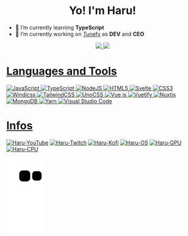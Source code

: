 <h1 align="center">Yo! I'm Haru!</h1>

- 🌱 I’m currently learning **TypeScript**
- 🔭 I’m currently working on [Tunefy](https://github.com/tunefy) as **DEV** and **CEO**

<div align="center">
    <a href="https://github.com/AqueleHaru">
        <img height="180em"
            src="https://github-readme-stats.vercel.app/api?username=AqueleHaru&show_icons=true&theme=github_dark&include_all_commits=true&count_private=true" />
        <img height="180em"
            src="https://github-readme-stats.vercel.app/api/top-langs/?username=AqueleHaru&layout=compact&langs_count=7&theme=github_dark" />
</div>

# Languages and Tools

<div>

![JavaScript](https://img.shields.io/badge/javascript-%23323330.svg?style=for-the-badge&logo=javascript&logoColor=%23F7DF1E)
![TypeScript](https://img.shields.io/badge/typescript-%23007ACC.svg?style=for-the-badge&logo=typescript&logoColor=white)
![NodeJS](https://img.shields.io/badge/node.js-6DA55F?style=for-the-badge&logo=node.js&logoColor=white)
![HTML5](https://img.shields.io/badge/html5-%23E34F26.svg?style=for-the-badge&logo=html5&logoColor=white)
![Svelte](https://img.shields.io/badge/svelte-%23f1413d.svg?style=for-the-badge&logo=svelte&logoColor=white)
![CSS3](https://img.shields.io/badge/css3-%231572B6.svg?style=for-the-badge&logo=css3&logoColor=white)
![Windicss](https://img.shields.io/badge/windicss-48B0F1.svg?style=for-the-badge&logo=windi-css&logoColor=white)
![TailwindCSS](https://img.shields.io/badge/tailwindcss-%2338B2AC.svg?style=for-the-badge&logo=tailwind-css&logoColor=white)
![UnoCSS](https://img.shields.io/badge/unocss-333333.svg?style=for-the-badge&logo=unocss&logoColor=white)
![Vue.js](https://img.shields.io/badge/vuejs-%2335495e.svg?style=for-the-badge&logo=vuedotjs&logoColor=%234FC08D)
![Vuetify](https://img.shields.io/badge/Vuetify-1867C0?style=for-the-badge&logo=vuetify&logoColor=AEDDFF)
![Nuxtjs](https://img.shields.io/badge/Nuxt-002E3B?style=for-the-badge&logo=nuxtdotjs&logoColor=#00DC82)
![MongoDB](https://img.shields.io/badge/MongoDB-%234ea94b.svg?style=for-the-badge&logo=mongodb&logoColor=white)
![Yarn](https://img.shields.io/badge/yarn-%232C8EBB.svg?style=for-the-badge&logo=yarn&logoColor=white)
![Visual Studio Code](https://img.shields.io/badge/Visual%20Studio%20Code-0078d7.svg?style=for-the-badge&logo=visual-studio-code&logoColor=white)
    
</div>


# Infos
<div>
<a href="https://www.youtube.com/channel/UCiUoNW8-BTepuh3u1r65_bw" target="_blank"><img alt="Haru-YouTube" src="https://img.shields.io/badge/YouTube-FF0000?style=for-the-badge&logo=youtube&logoColor=white"></a>
<a href="https://www.twitch.tv/aqueleharu" target="_blank"><img alt="Haru-Twitch" src="https://img.shields.io/badge/Twitch-9146FF?style=for-the-badge&logo=twitch&logoColor=white"></a>
<a href="https://ko-fi.com/haruzinho" target="_blank"><img alt="Haru-Kofi" src="https://img.shields.io/badge/Ko--fi-F16061?style=for-the-badge&logo=ko-fi&logoColor=white"></a>
<a href="#"><img alt="Haru-OS" src="https://img.shields.io/badge/Windows 11-0078D6?style=for-the-badge&logo=windows&logoColor=white"></a>
<a href="#"><img alt="Haru-GPU" src="https://img.shields.io/badge/NVIDIA-GeForce RTX 2070 Super-76B900?style=for-the-badge&logo=nvidia&logoColor=white"></a>
<a href="#"><img alt="Haru-CPU" src="https://img.shields.io/badge/AMD-Ryzen_5_3600-ED1C24?style=for-the-badge&logo=amd&logoColor=white"></a>
    
![Snake animation](https://github.com/AqueleHaru/AqueleHaru/blob/output/github-contribution-grid-snake.svg)
</div>
